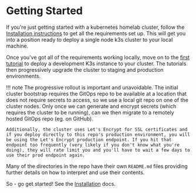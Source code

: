 # Getting Started

If you're just getting started with a kubernetes homelab cluster, follow the [Installation instructions](installation.md) to get all the requirements set up. This will get you into a position ready to deploy a single node k3s cluster to your local machine.

Once you've got all of the requirements working locally, move on to the [first tutorial](../tutorials/tutorial01.md) to deploy a development K3s instance to your cluster. The tutorials then progressively upgrade the cluster to staging and production environments.

!!! note
    The progressive rollout is important and unavoidable. The initial cluster bootstrap requires the GitOps repo to be available at a location that does not require secrets to access, so we use a local git repo on one of the cluster nodes. Only once we can generate and encrypt secrets (which requires the cluster to be running), can we then migrate to a remotely hosted GitOps repo (eg. on GitHub).
    
    Additionally, the cluster uses Let's Encrypt for SSL certificates and if you deploy directly to this repo's production environment, you will be using the Let's Encrypt production endpoint. If you hit that endpoint too frequently (very likely if you don't know what you're doing), they will rate limit you and you'll have to wait a few days to use their prod endpoint again.

Many of the directories in the repo have their own `README.md` files providing further details on how to interpret and use their contents. 

So - go get started! See the [Installation](installation.md) docs. 
